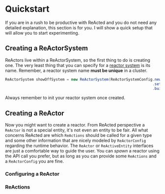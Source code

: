 # Quickstart

If you are in a rush to be productive with ReActed and you do not need any detailed explanation, this section is for you. 
I will show a quick setup that will allow you to start experimenting.

## Creating a ReActorSystem

ReActors live within a ReActorSystem, so the first thing to do is creating one. The very least thing that you can specify
for a [reactor system](reactor_system.md) is its name. Remember, a reactor system name **must be unique** in a cluster.

```java
ReActorSystem showOffSystem = new ReActorSystem(ReActorSystemConfig.newBuilder()
                                                                   .setReactorSystemName("ShowOffReActorSystenName")
                                                                   .build()).initReActorSystem();
```
Always remember to init your reactor system once created.

## Creating a ReActor

Now you might want to create a reactor. From ReActed perspective a `ReActor` is not a special entity, it's not even
an entity to be fair. All what concerns ReActed are which `ReActions` should be called for a given type and some other
information that are nicely modeled by `ReActorConfig` regarding the runtime behavior. The `ReActor` or `ReActiveEntity`
interfaces are just a comfortable way to guide the user. You can *spawn* a reactor using the API call you prefer, but
as long as you can provide some `ReActions` and a `ReActorConfig` you are fine.



### Configuring a ReActor
### ReActions

